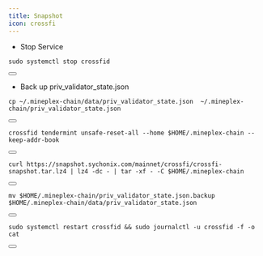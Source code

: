 ```yaml
---
title: Snapshot
icon: crossfi
---
```



- Stop Service

<div class="code-block-wrapper">
  <pre><code>sudo systemctl stop crossfid</code></pre>
  <button class="copy-btn" data-target="sudo systemctl stop crossfid"><i class="fas fa-copy"></i></button>
</div>

- Back up priv_validator_state.json

<div class="code-block-wrapper">
  <pre><code>cp ~/.mineplex-chain/data/priv_validator_state.json  ~/.mineplex-chain/priv_validator_state.json</code></pre>
  <button class="copy-btn" data-target="cp ~/.mineplex-chain/data/priv_validator_state.json  ~/.mineplex-chain/priv_validator_state.json"><i class="fas fa-copy"></i></button>
</div>

<div class="code-block-wrapper">
  <pre><code>crossfid tendermint unsafe-reset-all --home $HOME/.mineplex-chain --keep-addr-book</code></pre>
  <button class="copy-btn" data-target="crossfid tendermint unsafe-reset-all --home $HOME/.mineplex-chain --keep-addr-book"><i class="fas fa-copy"></i></button>
</div>

<div class="code-block-wrapper">
  <pre><code>curl https://snapshot.sychonix.com/mainnet/crossfi/crossfi-snapshot.tar.lz4 | lz4 -dc - | tar -xf - -C $HOME/.mineplex-chain</code></pre>
  <button class="copy-btn" data-target="curl https://snapshot.sychonix.com/mainnet/crossfi/crossfi-snapshot.tar.lz4 | lz4 -dc - | tar -xf - -C $HOME/.mineplex-chain"><i class="fas fa-copy"></i></button>
</div>

<div class="code-block-wrapper">
  <pre><code>mv $HOME/.mineplex-chain/priv_validator_state.json.backup $HOME/.mineplex-chain/data/priv_validator_state.json</code></pre>
  <button class="copy-btn" data-target="mv $HOME/.mineplex-chain/priv_validator_state.json.backup $HOME/.mineplex-chain/data/priv_validator_state.json"><i class="fas fa-copy"></i></button>
</div>

<div class="code-block-wrapper">
  <pre><code>sudo systemctl restart crossfid && sudo journalctl -u crossfid -f -o cat</code></pre>
  <button class="copy-btn" data-target="sudo systemctl restart crossfid && sudo journalctl -u crossfid -f -o cat"><i class="fas fa-copy"></i></button>
</div>
